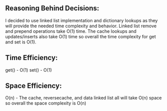 
## Reasoning Behind Decisions:
I decided to use linked list implementation and dictionary lookups as they will provide the needed time complexity and behavior.
Linked list remove and prepend operations take O(1) time.
The cache lookups and updates/inserts also take O(1) time so overall the time complexity for get and set is O(1). 

## Time Efficiency:
get() - O(1)
set() - O(1)
## Space Efficiency:
O(n) - The cache, reversecache, and data linked list all will take O(n) space so overall the space complexity is O(n)
